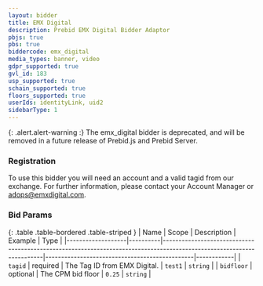 ```yaml
---
layout: bidder
title: EMX Digital
description: Prebid EMX Digital Bidder Adaptor
pbjs: true
pbs: true
biddercode: emx_digital
media_types: banner, video
gdpr_supported: true
gvl_id: 183
usp_supported: true
schain_supported: true
floors_supported: true
userIds: identityLink, uid2
sidebarType: 1
---
```


{: .alert.alert-warning :}
The emx_digital bidder is deprecated, and will be removed in a future release of Prebid.js and Prebid Server.

### Registration

To use this bidder you will need an account and a valid tagid from our exchange.  For further information, please contact your Account Manager or adops@emxdigital.com.

### Bid Params

{: .table .table-bordered .table-striped }
| Name              | Scope    | Description                                                                                                          | Example                                       | Type       |
|-------------------|----------|----------------------------------------------------------------------------------------------------------------------|-----------------------------------------------|------------|
| `tagid`           | required | The Tag ID from EMX Digital.                                                                                         | `test1`                                       | `string`   |
| `bidfloor`        | optional | The CPM bid floor                                                                                                    | `0.25`                                        | `string`   |
